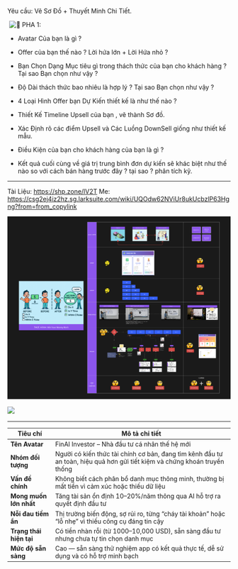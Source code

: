 
Yêu cầu: Vẽ Sơ Đồ + Thuyết Minh Chi Tiết.

 ![🔴](https://static.xx.fbcdn.net/images/emoji.php/v9/t6e/1/16/1f534.png) PHA 1:

- Avatar Của bạn là gì ?
    

- Offer của bạn thế nào ? Lời hứa lớn + Lời Hứa nhỏ ?
    

- Bạn Chọn Dạng Mục tiêu gì trong thách thức của bạn cho khách hàng ? Tại sao Bạn chọn như vậy ?
    

- Độ Dài thách thức bao nhiêu là hợp lý ? Tại sao Bạn chọn như vậy ?
    

- 4 Loại Hình Offer bạn Dự Kiến thiết kế là như thế nào ?
    

- Thiết Kế Timeline Upsell của bạn , vẽ thành Sơ đồ.
    

- Xác Định rõ các điểm Upsell và Các Luồng DownSell giống như thiết kế mẫu.
    

- Điều Kiện của bạn cho khách hàng của bạn là gì ?
    

- Kết quả cuối cùng về giá trị trung bình đơn dự kiến sẽ khác biệt như thế nào so với cách bán hàng trước đây ? tại sao ? phân tích kỹ.
    

--------------

Tài Liệu: https://shp.zone/lV2T
Me: https://csg2ej4iz2hz.sg.larksuite.com/wiki/UQOdw62NViUr8ukUcbzlP63Hgng?from=from_copylink



![](image/Pasted%20image%2020251024235524.png)

![](image/whiteboard_exported_image.png)

---

| Tiêu chí                | Mô tả chi tiết                                                                                                            |
| ----------------------- | ------------------------------------------------------------------------------------------------------------------------- |
| **Tên Avatar**          | FinAI Investor – Nhà đầu tư cá nhân thế hệ mới                                                                            |
| **Nhóm đối tượng**      | Người có kiến thức tài chính cơ bản, đang tìm kênh đầu tư an toàn, hiệu quả hơn gửi tiết kiệm và chứng khoán truyền thống |
| **Vấn đề chính**        | Không biết cách phân bổ danh mục thông minh, thường bị mất tiền vì cảm xúc hoặc thiếu dữ liệu                             |
| **Mong muốn lớn nhất**  | Tăng tài sản ổn định 10–20%/năm thông qua AI hỗ trợ ra quyết định đầu tư                                                  |
| **Nỗi đau tiềm ẩn**     | Thị trường biến động, sợ rủi ro, từng “cháy tài khoản” hoặc “lỗ nhẹ” vì thiếu công cụ đáng tin cậy                        |
| **Trạng thái hiện tại** | Có tiền nhàn rỗi (từ 1000–10,000 USD), sẵn sàng đầu tư nhưng chưa tự tin chọn danh mục                                    |
| **Mức độ sẵn sàng**     | Cao — sẵn sàng thử nghiệm app có kết quả thực tế, dễ sử dụng và có hỗ trợ minh bạch                                       |
